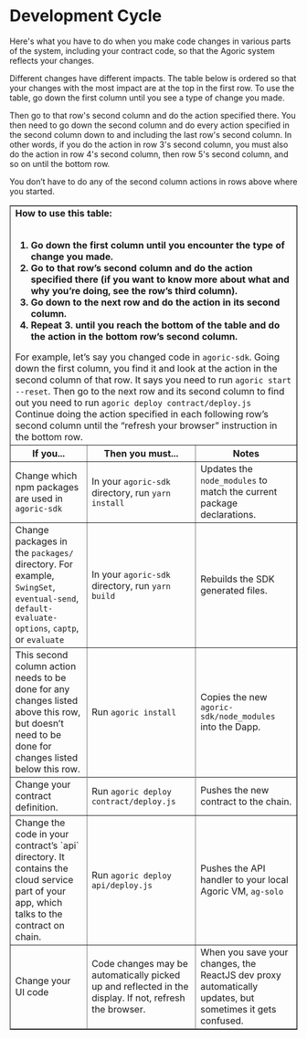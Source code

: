 # Development Cycle 

Here's what you have to do when you make code changes in various parts of the system, including your contract code, so that the Agoric system reflects your changes.

Different changes have different impacts. The table below is ordered so that your changes with the most impact are at the top in the first row. To use the table, go down the first column until you see a type of change you made.

Then go to that row's second column and do the action specified there. You then need to go down the second column and do every action specified in the second column down to and including the last row's second column. In other words, if you do the action in row 3's second column, you must also do the action in row 4's second column, then row 5's second column, and so on until the bottom row.

You don’t have to do any of the second column actions in rows above where you started.

<table border="1">
<tbody>
<tr>
<td colspan="3"><b>How to use this table:<br><br>
<ol><li>Go down the first column until you encounter the type of change you made.</li>
<li>Go to that row’s second column and do the action specified there (if you want to know more about what and why you’re doing, see the row’s third column).</li>
<li>Go down to the next row and do the action in its second column.</li>
<li>Repeat 3. until you reach the bottom of the table and do the action in the bottom row’s second column.</li>
</ol></b>
For example, let’s say you changed code in <code>agoric-sdk</code>. Going down the first column, you find it and look at the action in the second column of that row. It says you need to run <code>agoric start --reset</code>. Then go to the next row and its second column to find out you need to run <code>agoric deploy contract/deploy.js</code> Continue doing the action specified in each following row’s second column until the “refresh your browser” instruction in the bottom row.
</td>
</tr>
<tr>
<th><center><b>If you...</b></center></td>
<th><center><b>Then you must...</b></center></td>
<th><center><b>Notes</b></center></td>
</tr>
<tr>
<td>Change which npm packages are used in <code>agoric-sdk</code></td>
<td> In your <code>agoric-sdk</code> directory, run <code>yarn install</code>
<td> Updates the <code>node_modules</code> to match the current package declarations. </td>
</tr>
<tr>
<td>Change packages in the <code>packages/</code> directory. For example, <code>SwingSet</code>, <code>eventual-send</code>, <code>default-evaluate-options</code>, <code>captp</code>, or <code>evaluate</code></td>
<td>In your <code>agoric-sdk</code> directory, run <code>yarn build</code></td>
<td>Rebuilds the SDK generated files.</td>
</tr>
<tr>
<td>This second column action needs to be done for any changes listed above this row, but doesn’t need to be done for changes listed below this row.</td>
<td>Run <code>agoric install</code></td>
<td>Copies the new <code>agoric-sdk/node_modules</code> into the Dapp.</td>
</tr>
<tr>
<tr>
<td>Change your contract definition.</td>
<td>Run <code>agoric deploy contract/deploy.js</code></td>
<td>Pushes the new contract to the chain.</td>
</tr>
<tr>
<td>Change the code in your contract’s `api` directory. It contains the cloud service part of your app, which talks to the contract on chain.</td>
<td>Run <code>agoric deploy api/deploy.js</code></td>
<td>Pushes the API handler to your local Agoric VM,  <code>ag-solo</code> </td>
</tr>
<tr>
<td>Change your UI code</td>
<td>Code changes may be automatically picked up and reflected in the display. If not, refresh the browser. </td>
<td>When you save your changes, the ReactJS dev proxy automatically updates, but sometimes it gets confused.</td>
</tr>
</tbody>
</table>

